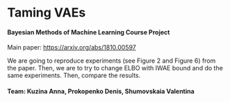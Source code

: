 # Taming VAEs
#### Bayesian Methods of Machine Learning Course Project

Main paper: https://arxiv.org/abs/1810.00597

We are going to reproduce experiments (see Figure 2 and Figure 6) from the paper. Then, we are to try to change ELBO with IWAE bound and do the same experiments. Then, compare the results. 

#### Team: Kuzina Anna, Prokopenko Denis, Shumovskaia Valentina
